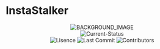 # InstaStalker

<p align="center">
    <img src="https://user-images.githubusercontent.com/36286877/162791937-2682d367-418a-402e-8d0d-64d09d55b9e2.png" alt="BACKGROUND_IMAGE">
    <br>
    <img src="https://img.shields.io/badge/status-development-green?style=for-the-badge" alt="Current-Status">
    <br>
    <img src="https://img.shields.io/github/license/hirusha-adi/InstaStalker?style=for-the-badge" alt="Lisence">
    <img src="https://img.shields.io/github/last-commit/hirusha-adi/InstaStalker?style=for-the-badge" alt="Last Commit">
    <img src="https://img.shields.io/github/contributors/hirusha-adi/InstaStalker?style=for-the-badge" alt="Contributors">
</p>
